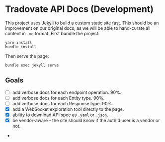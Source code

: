 # Tradovate API Docs (Development)

This project uses Jekyll to build a custom static site fast. This should be an improvement on our original docs, as we will be able to hand-curate all content in `.md` format. First bundle the project:
```
yarn install
bundle install
```

Then serve the page:
```
bundle exec jekyll serve
```

## Goals
- [ ] add verbose docs for each endpoint operation. 90%.
- [ ] add verbose docs for each Entity type. 90%.
- [ ] add verbose docs for each Response type. 90%.
- [x] add a WebSocket exploration tool directly to the page.
- [x] ability to download API spec as `.yaml` or `.json`.
- [x] be vendor-aware - the site should know if the auth'd user is a vendor or not.
- 

